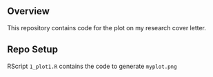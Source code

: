 ## Overview

This repository contains code for the plot on my research cover letter.

## Repo Setup

RScript `1_plot1.R` contains the code to generate `myplot.png`

